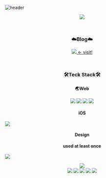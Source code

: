![header](https://capsule-render.vercel.app/api?type=waving&color=0:B3EBFF,100:FBC2EB&height=120&section=header&%text=Welcome%20:\)&fontSize=50)
<p align="center">
  <a href="https://hits.seeyoufarm.com"><img src="https://hits.seeyoufarm.com/api/count/incr/badge.svg?url=https%3A%2F%2Fgithub.com%2FJ00HUI&count_bg=%23B3EBFF&title_bg=%23555555&icon=&icon_color=%23E7E7E7&title=hits&edge_flat=false"/></a>
</p>
</br>

<h3 align="center">☁️Blog☁️</h3>
<p align="center">
 <a href="https://wngml56.tistory.com/"><img src="https://img.shields.io/badge/Tistory-09B3AF?style=flat-square&logo=Storyblok&logoColor=white"/> <- visit!</a> </br>
</p>
</br>

<h3 align="center">🛠️Teck Stack🛠️</h3>

<h4 align="center">🌏Web</h4>

<p align="center"> 
<img src="https://img.shields.io/badge/Java-007396?style=flat-square&logo=Adobe XD&logoColor=white"/> 
<img src="https://img.shields.io/badge/HTML5-E34F26?style=flat-square&logo=HTML5&logoColor=white"/>
<img src="https://img.shields.io/badge/CSS3-1572B6?style=flat-square&logo=CSS3&logoColor=white"/> 
<img src="https://img.shields.io/badge/JavaScript-F7DF1E?style=flat-square&logo=JavaScript&logoColor=white"/> 
</br>
 

</p>

<h4 align="center">iOS</h4>

<img src="https://img.shields.io/badge/Swift-F05138?style=flat-square&logo=Swift&logoColor=white"/> 
<h4 align="center">Design</h4>

<h4 align="center">used at least once</h4>
<img src="https://img.shields.io/badge/C%2B%2B-00599C?style=flat-square&logo=C%2B%2B&logoColor=white"/>
<p align="center">
<img src="https://img.shields.io/badge/Xcode-147EFB?style=flat-square&logo=Xcode&logoColor=white"/> 
</br>
<img src="https://img.shields.io/badge/Firebase-FFCA28?style=flat-square&logo=Firebase&logoColor=white"/> 
<img src="https://img.shields.io/badge/Unity-000000?style=flat-square&logo=Unity&logoColor=white"/> 
<img src="https://img.shields.io/badge/Adobe Illustrator-FF9A00?style=flat-square&logo=Adobe Illustrator&logoColor=white"/>
<img src="https://img.shields.io/badge/Adobe Photoshop-31A8FF?style=flat-square&logo=Adobe Photoshop&logoColor=white"/>
<img src="https://img.shields.io/badge/AdobeXD-FF61F6?style=flat-square&logo=Unity&logoColor=white"/>

</p>

<!-- <img src="https://img.shields.io/badge/Python-3766AB?style=flat-square&logo=Python&logoColor=white"/></a> -->
<!-- * version of npm used
* status of last build
* number of downloads happen over period of time
* license type -->
